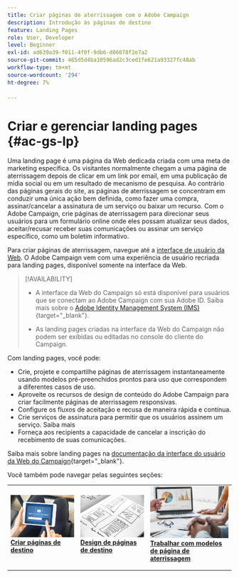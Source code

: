 ```yaml
---
title: Criar páginas de aterrissagem com o Adobe Campaign
description: Introdução às páginas de destino
feature: Landing Pages
role: User, Developer
level: Beginner
exl-id: ad639a39-f011-4f0f-9db6-d06078f2e7a2
source-git-commit: 465d5d4ba10596ad2c3ced1fe621a93327fc48ab
workflow-type: tm+mt
source-wordcount: '294'
ht-degree: 7%

---
```


# Criar e gerenciar landing pages {#ac-gs-lp}

Uma landing page é uma página da Web dedicada criada com uma meta de marketing específica. Os visitantes normalmente chegam a uma página de aterrissagem depois de clicar em um link por email, em uma publicação de mídia social ou em um resultado de mecanismo de pesquisa. Ao contrário das páginas gerais do site, as páginas de aterrissagem se concentram em conduzir uma única ação bem definida, como fazer uma compra, assinar/cancelar a assinatura de um serviço ou baixar um recurso. Com o Adobe Campaign, crie páginas de aterrissagem para direcionar seus usuários para um formulário online onde eles possam atualizar seus dados, aceitar/recusar receber suas comunicações ou assinar um serviço específico, como um boletim informativo.

Para criar páginas de aterrissagem, navegue até a [interface de usuário da Web](../start/campaign-ui.md#campaign-web-user-interface-ac-web-ui). O Adobe Campaign vem com uma experiência de usuário recriada para landing pages, disponível somente na interface da Web.

>[!AVAILABILITY]
>
>* A interface da Web do Campaign só está disponível para usuários que se conectam ao Adobe Campaign com sua Adobe ID. Saiba mais sobre o [Adobe Identity Management System (IMS)](https://helpx.adobe.com/br/enterprise/using/identity.html){target="_blank"}.
>
>* As landing pages criadas na interface da Web do Campaign não podem ser exibidas ou editadas no console do cliente do Campaign.
>

Com landing pages, você pode:

* Crie, projete e compartilhe páginas de aterrissagem instantaneamente usando modelos pré-preenchidos prontos para uso que correspondem a diferentes casos de uso.
* Aproveite os recursos de design de conteúdo do Adobe Campaign para criar facilmente páginas de aterrissagem responsivas.
* Configure os fluxos de aceitação e recusa de maneira rápida e contínua.
* Crie serviços de assinatura para permitir que os usuários assinem um serviço. Saiba mais
* Forneça aos recipients a capacidade de cancelar a inscrição do recebimento de suas comunicações.


Saiba mais sobre landing pages na [documentação da interface do usuário da Web do Campaign](https://experienceleague.adobe.com/pt-br/docs/campaign-web/v8/landing-pages/get-started-lp){target="_blank"}.

Você também pode navegar pelas seguintes seções:

<table style="table-layout:fixed"><tr style="border: 0;">
<td>
<a href="https://experienceleague.adobe.com/pt-br/docs/campaign-web/v8/landing-pages/create-lp">
<img alt="Lead" src="assets/do-not-localize/lp-subscription.jpeg">
</a>
<div><a href="https://experienceleague.adobe.com/pt-br/docs/campaign-web/v8/landing-pages/create-lp"><strong>Criar páginas de destino</strong>
</div>
<p>
</td>
<td>
<a href="https://experienceleague.adobe.com/pt-br/docs/campaign-web/v8/landing-pages/lp-content">
<img alt="Validação" src="assets/do-not-localize//lp-design.jpg">
</a>
<div>
<a href="https://experienceleague.adobe.com/pt-br/docs/campaign-web/v8/landing-pages/lp-content"><strong>Design de páginas de destino</strong></a>
</div>
<p>
</td>
<td>
<a href="https://experienceleague.adobe.com/pt-br/docs/campaign-web/v8/landing-pages/lp-templates">
<img alt="Validação" src="assets/do-not-localize/lp-reporting.jpg">
</a>
<div>
<a href="https://experienceleague.adobe.com/pt-br/docs/campaign-web/v8/landing-pages/lp-templates"><strong>Trabalhar com modelos de página de aterrissagem</strong></a>
</div>
<p>
</td>
</tr></table>
